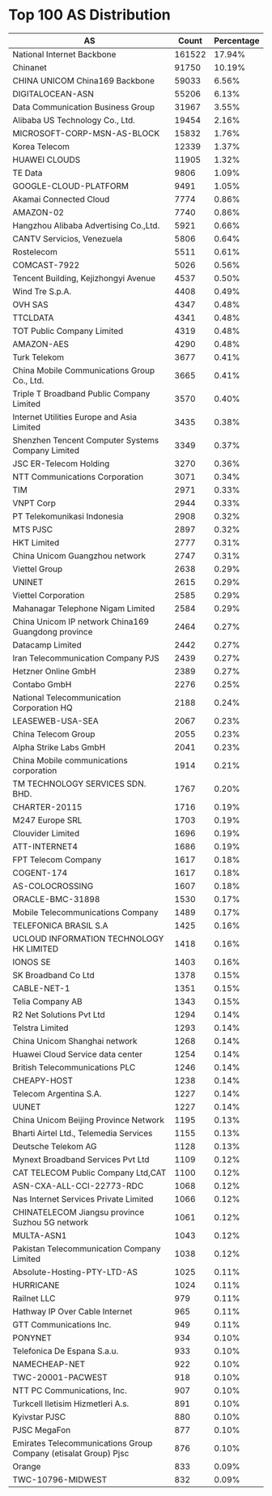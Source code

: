 # Top 100 AS Distribution
| AS | Count | Percentage |
|----|----|----|
| National Internet Backbone | 161522 | 17.94% |
| Chinanet | 91750 | 10.19% |
| CHINA UNICOM China169 Backbone | 59033 | 6.56% |
| DIGITALOCEAN-ASN | 55206 | 6.13% |
| Data Communication Business Group | 31967 | 3.55% |
| Alibaba US Technology Co., Ltd. | 19454 | 2.16% |
| MICROSOFT-CORP-MSN-AS-BLOCK | 15832 | 1.76% |
| Korea Telecom | 12339 | 1.37% |
| HUAWEI CLOUDS | 11905 | 1.32% |
| TE Data | 9806 | 1.09% |
| GOOGLE-CLOUD-PLATFORM | 9491 | 1.05% |
| Akamai Connected Cloud | 7774 | 0.86% |
| AMAZON-02 | 7740 | 0.86% |
| Hangzhou Alibaba Advertising Co.,Ltd. | 5921 | 0.66% |
| CANTV Servicios, Venezuela | 5806 | 0.64% |
| Rostelecom | 5511 | 0.61% |
| COMCAST-7922 | 5026 | 0.56% |
| Tencent Building, Kejizhongyi Avenue | 4537 | 0.50% |
| Wind Tre S.p.A. | 4408 | 0.49% |
| OVH SAS | 4347 | 0.48% |
| TTCLDATA | 4341 | 0.48% |
| TOT Public Company Limited | 4319 | 0.48% |
| AMAZON-AES | 4290 | 0.48% |
| Turk Telekom | 3677 | 0.41% |
| China Mobile Communications Group Co., Ltd. | 3665 | 0.41% |
| Triple T Broadband Public Company Limited | 3570 | 0.40% |
| Internet Utilities Europe and Asia Limited | 3435 | 0.38% |
| Shenzhen Tencent Computer Systems Company Limited | 3349 | 0.37% |
| JSC ER-Telecom Holding | 3270 | 0.36% |
| NTT Communications Corporation | 3071 | 0.34% |
| TIM | 2971 | 0.33% |
| VNPT Corp | 2944 | 0.33% |
| PT Telekomunikasi Indonesia | 2908 | 0.32% |
| MTS PJSC | 2897 | 0.32% |
| HKT Limited | 2777 | 0.31% |
| China Unicom Guangzhou network | 2747 | 0.31% |
| Viettel Group | 2638 | 0.29% |
| UNINET | 2615 | 0.29% |
| Viettel Corporation | 2585 | 0.29% |
| Mahanagar Telephone Nigam Limited | 2584 | 0.29% |
| China Unicom IP network China169 Guangdong province | 2464 | 0.27% |
| Datacamp Limited | 2442 | 0.27% |
| Iran Telecommunication Company PJS | 2439 | 0.27% |
| Hetzner Online GmbH | 2389 | 0.27% |
| Contabo GmbH | 2276 | 0.25% |
| National Telecommunication Corporation HQ | 2188 | 0.24% |
| LEASEWEB-USA-SEA | 2067 | 0.23% |
| China Telecom Group | 2055 | 0.23% |
| Alpha Strike Labs GmbH | 2041 | 0.23% |
| China Mobile communications corporation | 1914 | 0.21% |
| TM TECHNOLOGY SERVICES SDN. BHD. | 1767 | 0.20% |
| CHARTER-20115 | 1716 | 0.19% |
| M247 Europe SRL | 1703 | 0.19% |
| Clouvider Limited | 1696 | 0.19% |
| ATT-INTERNET4 | 1686 | 0.19% |
| FPT Telecom Company | 1617 | 0.18% |
| COGENT-174 | 1617 | 0.18% |
| AS-COLOCROSSING | 1607 | 0.18% |
| ORACLE-BMC-31898 | 1530 | 0.17% |
| Mobile Telecommunications Company | 1489 | 0.17% |
| TELEFONICA BRASIL S.A | 1425 | 0.16% |
| UCLOUD INFORMATION TECHNOLOGY HK LIMITED | 1418 | 0.16% |
| IONOS SE | 1403 | 0.16% |
| SK Broadband Co Ltd | 1378 | 0.15% |
| CABLE-NET-1 | 1351 | 0.15% |
| Telia Company AB | 1343 | 0.15% |
| R2 Net Solutions Pvt Ltd | 1294 | 0.14% |
| Telstra Limited | 1293 | 0.14% |
| China Unicom Shanghai network | 1268 | 0.14% |
| Huawei Cloud Service data center | 1254 | 0.14% |
| British Telecommunications PLC | 1246 | 0.14% |
| CHEAPY-HOST | 1238 | 0.14% |
| Telecom Argentina S.A. | 1227 | 0.14% |
| UUNET | 1227 | 0.14% |
| China Unicom Beijing Province Network | 1195 | 0.13% |
| Bharti Airtel Ltd., Telemedia Services | 1155 | 0.13% |
| Deutsche Telekom AG | 1128 | 0.13% |
| Mynext Broadband Services Pvt Ltd | 1109 | 0.12% |
| CAT TELECOM Public Company Ltd,CAT | 1100 | 0.12% |
| ASN-CXA-ALL-CCI-22773-RDC | 1068 | 0.12% |
| Nas Internet Services Private Limited | 1066 | 0.12% |
| CHINATELECOM Jiangsu province Suzhou 5G network | 1061 | 0.12% |
| MULTA-ASN1 | 1043 | 0.12% |
| Pakistan Telecommunication Company Limited | 1038 | 0.12% |
| Absolute-Hosting-PTY-LTD-AS | 1025 | 0.11% |
| HURRICANE | 1024 | 0.11% |
| Railnet LLC | 979 | 0.11% |
| Hathway IP Over Cable Internet | 965 | 0.11% |
| GTT Communications Inc. | 949 | 0.11% |
| PONYNET | 934 | 0.10% |
| Telefonica De Espana S.a.u. | 933 | 0.10% |
| NAMECHEAP-NET | 922 | 0.10% |
| TWC-20001-PACWEST | 918 | 0.10% |
| NTT PC Communications, Inc. | 907 | 0.10% |
| Turkcell Iletisim Hizmetleri A.s. | 891 | 0.10% |
| Kyivstar PJSC | 880 | 0.10% |
| PJSC MegaFon | 877 | 0.10% |
| Emirates Telecommunications Group Company (etisalat Group) Pjsc | 876 | 0.10% |
| Orange | 833 | 0.09% |
| TWC-10796-MIDWEST | 832 | 0.09% |
